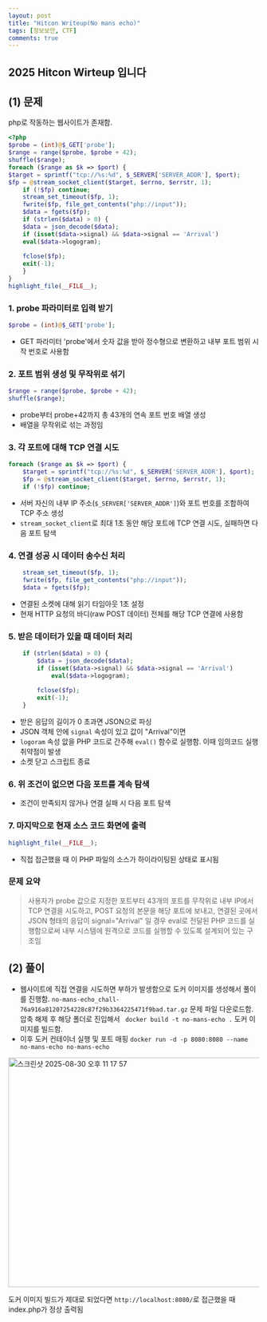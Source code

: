 ```yaml
---
layout: post
title: "Hitcon Writeup(No mans echo)"
tags: [정보보안, CTF]
comments: true
---
```


2025 Hitcon Wirteup 입니다
--- 

## (1) 문제 

php로 작동하는 웹사이트가 존재함.

```php
<?php
$probe = (int)@$_GET['probe'];
$range = range($probe, $probe + 42);
shuffle($range);
foreach ($range as $k => $port) {
$target = sprintf("tcp://%s:%d", $_SERVER['SERVER_ADDR'], $port);
$fp = @stream_socket_client($target, $errno, $errstr, 1);
    if (!$fp) continue;
    stream_set_timeout($fp, 1);
    fwrite($fp, file_get_contents("php://input"));
    $data = fgets($fp);
    if (strlen($data) > 0) {
    $data = json_decode($data);
    if (isset($data->signal) && $data->signal == 'Arrival')
    eval($data->logogram);
    
    fclose($fp);
    exit(-1);
    }
} 
highlight_file(__FILE__);
```

### 1. probe 파라미터로 입력 받기

```php 
$probe = (int)@$_GET['probe'];
```
- GET 파라미터 'probe'에서 숫자 값을 받아 정수형으로 변환하고 내부 포트 범위 시작 번호로 사용함

### 2. 포트 범위 생성 및 무작위로 섞기

```php
$range = range($probe, $probe + 42);
shuffle($range);
```

- probe부터 probe+42까지 총 43개의 연속 포트 번호 배열 생성
- 배열을 무작위로 섞는 과정임

### 3. 각 포트에 대해 TCP 연결 시도

```php
foreach ($range as $k => $port) {
    $target = sprintf("tcp://%s:%d", $_SERVER['SERVER_ADDR'], $port);
    $fp = @stream_socket_client($target, $errno, $errstr, 1);
    if (!$fp) continue;
```
- 서버 자신의 내부 IP 주소(```$_SERVER['SERVER_ADDR']```)와 포트 번호를 조합하여 TCP 주소 생성
- ```stream_socket_client```로 최대 1초 동안 해당 포트에 TCP 연결 시도, 실패하면 다음 포트 탐색

### 4. 연결 성공 시 데이터 송수신 처리

```php
    stream_set_timeout($fp, 1);
    fwrite($fp, file_get_contents("php://input"));
    $data = fgets($fp);
```
- 연결된 소켓에 대해 읽기 타임아웃 1초 설정
- 현재 HTTP 요청의 바디(raw POST 데이터) 전체를 해당 TCP 연결에 사용함

### 5. 받은 데이터가 있을 때 데이터 처리

```php
    if (strlen($data) > 0) {
        $data = json_decode($data);
        if (isset($data->signal) && $data->signal == 'Arrival')
            eval($data->logogram);
        
        fclose($fp);
        exit(-1);
    }

```
- 받은 응답의 길이가 0 초과면 JSON으로 파싱
- JSON 객체 안에 ```signal``` 속성이 있고 값이 "Arrival"이면
- ```logoram``` 속성 앖을 PHP 코드로 간주해 ```eval()``` 함수로 실행함. 이때 임의코드 실행 취약점이 발생
- 소켓 닫고 스크립트 종료

### 6. 위 조건이 없으면 다음 포트를 계속 탐색
- 조건이 만족되지 않거나 연결 실패 시 다음 포트 탐색

### 7. 마지막으로 현재 소스 코드 화면에 출력
```php
highlight_file(__FILE__);
```
- 직접 접근했을 때 이 PHP 파일의 소스가 하이라이팅된 상태로 표시됨

### 문제 요약
> 사용자가 probe 값으로 지정한 포트부터 43개의 포트를 무작위로 내부 IP에서 TCP 연결을 시도하고, POST 요청의 본문을 해당 포트에 보내고, 연결된 곳에서 JSON 형태의 응답이 signal="Arrival" 일 경우 eval로 전달된 PHP 코드를 실행함으로써 내부 시스템에 원격으로 코드를 실행할 수 있도록 설계되어 있는 구조임


## (2) 풀이
- 웹사이트에 직접 연결을 시도하면 부하가 발생함으로 도커 이미지를 생성해서 풀이를 진행함.
``` no-mans-echo_chall-76a916a81207254228c87f29b3364225471f9bad.tar.gz ```
문제 파일 다운로드함. 압축 해제 후 해당 폴더로 진입해서 
``` docker build -t no-mans-echo .``` 
도커 이미지를 빌드함. 
- 이후 도커 컨테이너 실행 및 포트 매핑 ```docker run -d -p 8080:8080 --name no-mans-echo no-mans-echo```

<img width="592" height="460" alt="스크린샷 2025-08-30 오후 11 17 57" src="https://github.com/user-attachments/assets/1476fff4-7de4-4970-adc7-544180efcfa3" />

도커 이미지 빌드가 제대로 되었다면 `http://localhost:8080/`로 접근했을 때 index.php가 정상 출력됨
